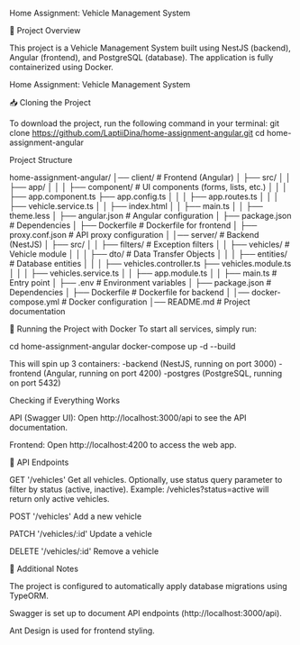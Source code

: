 Home Assignment: Vehicle Management System

📌 Project Overview

This project is a Vehicle Management System built using NestJS (backend), Angular (frontend), and PostgreSQL (database). The application is fully containerized using Docker.

Home Assignment: Vehicle Management System


📥 Cloning the Project

To download the project, run the following command in your terminal:
git clone https://github.com/LaptiiDina/home-assignment-angular.git
cd home-assignment-angular

Project Structure

home-assignment-angular/
│── client/                   # Frontend (Angular)
│   ├── src/
│   │   ├── app/
│   │   │   ├── component/   # UI components (forms, lists, etc.)
│   │   │   ├── app.component.ts
            ├── app.config.ts
│   │   │   ├── app.routes.ts
│   │   │   ├── vehicle.service.ts
│   │   ├── index.html
│   │   ├── main.ts
│   │   ├── theme.less
│   ├── angular.json          # Angular configuration
│   ├── package.json          # Dependencies
│   ├── Dockerfile            # Dockerfile for frontend
│   ├── proxy.conf.json       # API proxy configuration
│
│── server/                   # Backend (NestJS)
│   ├── src/
│   │   ├── filters/          # Exception filters
│   │   ├── vehicles/         # Vehicle module
│   │   │   ├── dto/          # Data Transfer Objects
│   │   │   ├── entities/     # Database entities
│   │   │   ├── vehicles.controller.ts
            ├── vehicles.module.ts
│   │   │   ├── vehicles.service.ts
│   │   ├── app.module.ts
│   │   ├── main.ts           # Entry point
│   ├── .env                  # Environment variables
│   ├── package.json          # Dependencies
│   ├── Dockerfile            # Dockerfile for backend
│
│── docker-compose.yml         # Docker configuration
│── README.md                  # Project documentation


🚀 Running the Project with Docker
To start all services, simply run:

cd home-assignment-angular
docker-compose up -d --build

This will spin up 3 containers:
-backend (NestJS, running on port 3000)
-frontend (Angular, running on port 4200)
-postgres (PostgreSQL, running on port 5432)

Checking if Everything Works

API (Swagger UI):
Open http://localhost:3000/api to see the API documentation.

Frontend:
Open http://localhost:4200 to access the web app.

📜 API Endpoints

GET '/vehicles' Get all vehicles. Optionally, use status query parameter to filter by status (active, inactive). Example: /vehicles?status=active will return only active vehicles.

POST '/vehicles' Add a new vehicle

PATCH '/vehicles/:id' Update a vehicle

DELETE '/vehicles/:id' Remove a vehicle


📝 Additional Notes

The project is configured to automatically apply database migrations using TypeORM.

Swagger is set up to document API endpoints (http://localhost:3000/api).

Ant Design is used for frontend styling.